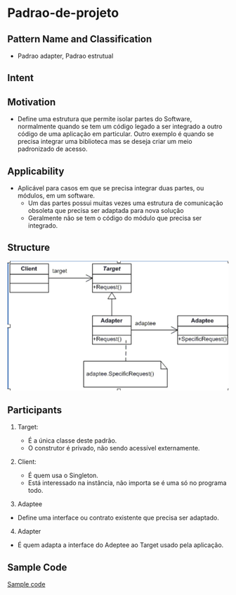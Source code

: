 # Padrao-de-projeto

## Pattern Name and Classification
- Padrao adapter, Padrao estrutual

## Intent

## Motivation
- Define uma estrutura que permite isolar partes do Software, normalmente quando se tem um código legado a ser integrado a outro código de uma aplicação em particular. Outro exemplo é quando se precisa integrar uma biblioteca mas se deseja criar um meio padronizado de acesso.

## Applicability
- Aplicável para casos em que se precisa integrar duas partes, ou módulos, em um software.
  - Um das partes possui muitas vezes uma estrutura de comunicação obsoleta que precisa ser adaptada para nova solução
  - Geralmente não se tem o código do módulo que precisa ser integrado.



## Structure
![alt text](https://github.com/TakumaShimabukuro/Padrao-de-projeto/blob/master/images/Adapter.png)

## Participants

1. Target:
   - É a única classe deste padrão.
   - O construtor é privado, não sendo acessível externamente.

2. Client:
   - É quem usa o Singleton.
   - Está interessado na instância, não importa se é uma só no programa todo.

3. Adaptee
 - Define uma interface ou contrato existente que precisa ser adaptado.
 
4. Adapter
 - É quem adapta a interface do Adeptee ao Target usado pela aplicação.
 
## Sample Code
[Sample code](https://github.com/TakumaShimabukuro/Padrao-de-projeto/tree/master/Adapter/SampleCode)
